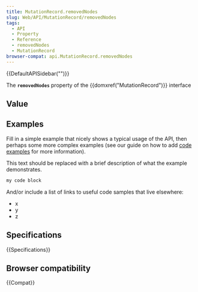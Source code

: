 ```yaml
---
title: MutationRecord.removedNodes
slug: Web/API/MutationRecord/removedNodes
tags:
  - API
  - Property
  - Reference
  - removedNodes
  - MutationRecord
browser-compat: api.MutationRecord.removedNodes
---
```

{{DefaultAPISidebar("")}}

The **`removedNodes`** property of the {{domxref("MutationRecord")}} interface 

## Value



## Examples

Fill in a simple example that nicely shows a typical usage of the API, then perhaps some more complex examples (see our guide on how to add [code examples](/en-US/docs/MDN/Contribute/Structures/Code_examples) for more information).

This text should be replaced with a brief description of what the example demonstrates.

```js
my code block
```

And/or include a list of links to useful code samples that live elsewhere:

*   x
*   y
*   z

## Specifications

{{Specifications}}

## Browser compatibility

{{Compat}}


